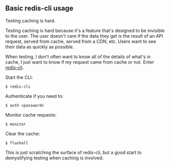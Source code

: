 ## Basic redis-cli usage

Testing caching is hard.

Testing caching is hard because it's a feature that's designed to be invisible to the user. The user doesn't care if the data they get is the result of an API request, served from cache, served from a CDN, etc. Users want to see their data as quickly as possible.

When testing, I don't often want to know all of the details of what's in cache, I just want to know if my request came from cache or not. Enter  [redis-cli](https://redis.io/topics/rediscli).


Start the CLI:
```
$ redis-cli
``` 

Authenticate if you need to:
```
$ auth <password>
```

Monitor cache requests:
```
$ monitor
```

Clear the cache:
```
$ flushall
```

This is just scratching the surface of redis-cli, but a good start to demystifying testing when caching is involved.